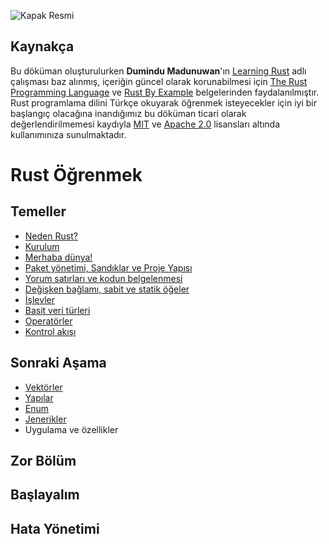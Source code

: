 ![Kapak Resmi](https://github.com/rust-lang-tr/dokuman/blob/master/resimler/Rust-Programlama-Diline-Giris-Dumindu-1.jpg)

## Kaynakça 
Bu döküman oluşturulurken **Dumindu Madunuwan**'ın [Learning Rust](https://github.com/learning-rust/site) adlı çalışması baz alınmış, içeriğin güncel olarak korunabilmesi için  [The Rust Programming Language](https://doc.rust-lang.org/book/) ve [Rust By Example](https://doc.rust-lang.org/rust-by-example/) belgelerinden faydalanılmıştır. Rust programlama dilini Türkçe okuyarak öğrenmek isteyecekler için iyi bir başlangıç olacağına inandığımız bu döküman ticari olarak değerlendirilmemesi kaydıyla [MIT](https://github.com/rust-lang/rust-by-example/blob/master/LICENSE-MIT) ve [Apache 2.0](https://github.com/rust-lang/rust-by-example/blob/master/LICENSE-APACHE) lisansları altında kullanımınıza sunulmaktadır. 


# Rust Öğrenmek
## Temeller
* [Neden Rust?](ilk-adim/rust-dilinin-temelleri.md)
* [Kurulum](ilk-adim/kurulum.md)
* [Merhaba dünya!](ilk-adim/merhaba.md)
* [Paket yönetimi, Sandıklar ve Proje Yapısı](ilk-adim/cargo.md)
* [Yorum satırları ve kodun belgelenmesi](ilk-adim/yorum-ve-belge.md)
* [Değişken bağlamı, sabit ve statik öğeler](ilk-adim/baglam-sabit-statik.md)
* [İşlevler](ilk-adim/islev.md)
* [Basit veri türleri](ilk-adim/ilkeller.md)
* [Operatörler](ilk-adim/operatorler.md)
* [Kontrol akışı](ilk-adim/kontrol-akisi.md)
## Sonraki Aşama
* [Vektörler](ikinci-adim/vectors.md)
* [Yapılar](ikinci-adim/yapilar.md)
* [Enum](ikinci-adim/enum.md)
* [Jenerikler](ikinci-adim/jenerikler.md)
* Uygulama ve özellikler
## Zor Bölüm 
## Başlayalım
## Hata Yönetimi


  
